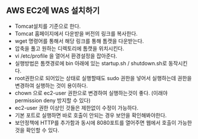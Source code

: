 ## AWS EC2에 WAS 설치하기
 - Tomcat설치를 기준으로 한다.
 - Tomcat 홈페이지에서 다운받을 버전의 링크를 복사한다.
 - wget 명령어를 통해서 해당 링크를 통해 톰캣을 다운받는다.
 - 압축을 풀고 원하는 디렉토리에 톰캣을 위치시킨다.
 - vi /etc/profile 을 열어서 환경설정을 잡아준다.
 - 실행방법은 톰캣경로에 bin 아래에 있는 startup.sh / shutdown.sh로 동작시킨다.
 - root권한으로 되어있는 상태로 실행할때도 sudo 권한을 넣어서 실행하는데 권한을 변경하여 실행하는 것이 용이하다.
 - chown 으로 ec2-user 권한으로 변경하여 실행하는것이 좋다. (이래야 permission deny 방지할 수 있다)
 - ec2-user 권한 이상인 것들은 제한없이 수정이 가능하다.
 - 기본 포트로 실행하면 바로 호출이 안되는 경우 보안을 확인해봐야한다.
 - 보안정책에 HTTP를 추가함과 동시에 8080포트를 열어주면 웹에서 호출이 가능한것을 확인할 수 있다.
